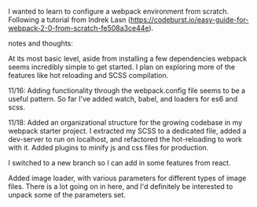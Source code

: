 I wanted to learn to configure a webpack environment from scratch. Following a tutorial from Indrek Lasn (https://codeburst.io/easy-guide-for-webpack-2-0-from-scratch-fe508a3ce44e).

notes and thoughts:

At its most basic level, aside from installing a few dependencies webpack seems incredibly simple to get started. I plan on exploring more of the features like hot reloading and SCSS compilation.

11/16: Adding functionality through the webpack.config file seems to be a useful pattern. So far I've added watch, babel, and loaders for es6 and scss.

11/18: Added an organizational structure for the growing codebase in my webpack starter project. I extracted my SCSS to a dedicated file, added a dev-server to run on localhost, and refactored the hot-reloading to work with it. Added plugins to minify js and css files for production.

I switched to a new branch so I can add in some features from react.

Added image loader, with various parameters for different types of image files. There is a lot going on in here, and I'd definitely be interested to unpack some of the parameters set.
